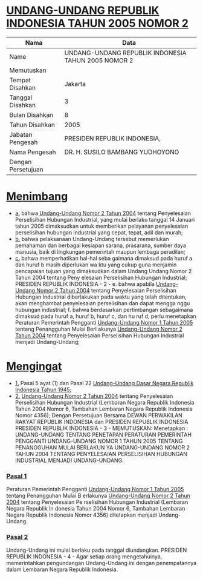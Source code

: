 # [UNDANG-UNDANG REPUBLIK INDONESIA TAHUN 2005 NOMOR 2](http://example.org/legal/document/uu/2005/2)

| Nama | Data |
| ------ | ----- |
|Name|UNDANG-UNDANG REPUBLIK INDONESIA TAHUN 2005 NOMOR 2|
|Memutuskan||
|Tempat Disahkan|Jakarta|
|Tanggal Disahkan|3|
|Bulan Disahkan|8|
|Tahun Disahkan|2005|
|Jabatan Pengesah|PRESIDEN REPUBLIK INDONESIA,|
|Nama Pengesah|DR. H. SUSILO BAMBANG YUDHOYONO|
|Dengan Persetujuan||
# [Menimbang](http://example.org/legal/document/uu/2005/2/menimbang)

* [a.](http://example.org/legal/document/uu/2005/2/menimbang/point/a) bahwa [Undang-Undang Nomor 2 Tahun 2004](http://example.org/legal/document/uu/2004/2) tentang Penyelesaian Perselisihan Hubungan Industrial, yang mulai berlaku tanggal 14 Januari tahun 2005 dimaksudkan untuk memberikan pelayanan penyelesaian perselisihan hubungan industrial yang cepat, tepat, adil dan murah;
* [b.](http://example.org/legal/document/uu/2005/2/menimbang/point/b) bahwa pelaksanaan Undang-Undang tersebut memerlukan pemahaman dan berbagai kesiapan sarana, prasarana, sumber daya manusia, baik di lingkungan pemerintah maupun lembaga peradilan;
* [c.](http://example.org/legal/document/uu/2005/2/menimbang/point/c) bahwa memperhatikan hal-hal seba gaimana dimaksud pada huruf a dan huruf b masih diperlukan wa ktu yang cukup guna menjamin pencapaian tujuan yang dimaksudkan dalam Undang Undang Nomor 2 Tahun 2004 tentang Peny elesaian Perselisihan Hubungan Industrial; PRESIDEN REPUBLIK INDONESIA - 2 - e. bahwa apabila [Undang-Undang Nomor 2 Tahun 2004](http://example.org/legal/document/uu/2004/2) tentang Penyelesaian Perselisihan Hubungan Industrial diberlakukan pada waktu yang telah ditentukan, akan menghambat penyelesaian perselisihan dan dapat mengga nggu hubungan industrial; f. bahwa berdasarkan pertimbangan sebagaimana dimaksud pada huruf a, huruf b, huruf c, dan hu ruf d, perlu menetapkan Peraturan Pemerintah Pengganti [Undang-Undang Nomor 1 Tahun 2005](http://example.org/legal/document/uu/2005/1) tentang Penangguhan Mulai Berl akunya [Undang-Undang Nomor 2 Tahun 2004](http://example.org/legal/document/uu/2004/2) tentang Penyelesaian Perselisihan Hubungan Industrial menjadi Undang-Undang;
# [Mengingat](http://example.org/legal/document/uu/2005/2/mengingat)

* [1.](http://example.org/legal/document/uu/2005/2/mengingat/point/0001) Pasal 5 ayat (1) dan Pasal 22 [Undang-Undang Dasar Negara Republik Indonesia Tahun 1945](http://example.org/legal/document/uu);
* [2.](http://example.org/legal/document/uu/2005/2/mengingat/point/0002) [Undang-Undang Nomor 2 Tahun 2004](http://example.org/legal/document/uu/2004/2) tentang Penyelesaian Perselisihan Hubungan Industrial (Lembaran Negara Republik Indonesia Tahun 2004 Nomor 6, Tambahan Lembaran Negara Republik Indonesia Nomor 4356); Dengan Persetujuan Bersama DEWAN PERWAKILAN RAKYAT REPUBLIK INDONESIA dan PRESIDEN REPUBLIK INDONESIA PRESIDEN REPUBLIK INDONESIA - 3 - MEMUTUSKAN: Menetapkan : UNDANG-UNDANG TENTANG PENETAPAN PERATURAN PEMERINTAH PENGGANTI UNDANG-UNDANG NOMOR 1 TAHUN 2005 TENTANG PENANGGUHAN MULAI BERLAKUN YA UNDANG-UNDANG NOMOR 2 TAHUN 2004 TENTANG PENYELESAIAN PERSELISIHAN HUBUNGAN INDUSTRIAL MENJADI UNDANG-UNDANG.

### [Pasal 1](http://example.org/legal/document/uu/2005/2/pasal/0001)
Peraturan Pemerintah Pengganti [Undang-Undang Nomor 1 Tahun 2005](http://example.org/legal/document/uu/2005/1) tentang Penangguhan Mulai B erlakunya [Undang-Undang Nomor 2 Tahun 2004](http://example.org/legal/document/uu/2004/2) tentang Penyelesaian Pe rselisihan Hubungan Industrial (Lembaran Negara Republik In donesia Tahun 2004 Nomor 6, Tambahan Lembaran Negara Republik Indonesia Nomor 4356) ditetapkan menjadi Undang-Undang.


### [Pasal 2](http://example.org/legal/document/uu/2005/2/pasal/0002)
Undang-Undang ini mulai berlaku pada tanggal diundangkan. PRESIDEN REPUBLIK INDONESIA - 4 - Agar setiap orang mengetahuinya, memerintahkan pengundangan Undang-Undang ini dengan penempatannya dalam Lembaran Negara Republik Indonesia.
